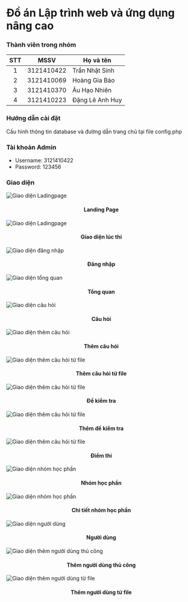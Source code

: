 # Đồ án Lập trình web và ứng dụng nâng cao

### Thành viên trong nhóm

| STT |    MSSV    | Họ và tên       |
| :-: | :--------: | --------------- |
|  1  | 3121410422 | Trần Nhật Sinh  |
|  2  | 3121410069 | Hoàng Gia Bảo   |
|  3  | 3121410370 | Âu Hạo Nhiên    |
|  4  | 3121410223 | Đặng Lê Anh Huy |

### Hướng dẫn cài đặt

Cấu hình thông tin database và đường dẫn trang chủ tại file config.php

### Tài khoản Admin

- Username: 3121410422
- Password: 123456

### Giao diện

![Giao diện Ladingpage](./img/landingpage.jpeg)

<h4 align="center">Landing Page</h4>

![Giao diện Ladingpage](./img/thi.jpeg)

<h4 align="center">Giao diện lúc thi</h4>

![Giao diện đăng nhập](./img/login.jpeg)

<h4 align="center">Đăng nhập</h4>

![Giao diện tổng quan](./img/tongquan.jpeg)

<h4 align="center">Tổng quan</h4>

![Giao diện câu hỏi](./img/cauhoi.jpeg)

<h4 align="center">Câu hỏi</h4>

![Giao diện thêm câu hỏi](./img/themcauhoi.jpeg)

<h4 align="center">Thêm câu hỏi</h4>

![Giao diện thêm câu hỏi từ file](./img/themcauhoitufile.jpeg)

<h4 align="center">Thêm câu hỏi từ file</h4>

![Giao diện thêm câu hỏi từ file](./img/dekiemtra.jpeg)

<h4 align="center">Đề kiểm tra</h4>

![Giao diện thêm câu hỏi từ file](./img/themdekiemtra.jpeg)

<h4 align="center">Thêm đề kiểm tra</h4>

![Giao diện thêm câu hỏi từ file](./img/diemthi.jpeg)

<h4 align="center">Điểm thi</h4>

![Giao diện nhóm học phần](./img/diemthi.jpeg)

<h4 align="center">Nhóm học phần</h4>

![Giao diện nhóm học phần](./img/chitietnhomhocphan.jpeg)

<h4 align="center">Chi tiết nhóm học phần</h4>

![Giao diện người dùng](./img/nguoidung.jpeg)

<h4 align="center">Người dùng</h4>

![Giao diện thêm người dùng thủ công](./img/themnguoidungthucong.jpeg)

<h4 align="center">Thêm người dùng thủ công</h4>

![Giao diện thêm người dùng từ file](./img/themnguoidungtufile.jpeg)

<h4 align="center">Thêm người dùng từ file</h4>

